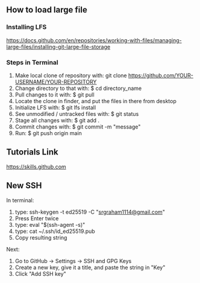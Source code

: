 ## How to load large file
### Installing LFS
https://docs.github.com/en/repositories/working-with-files/managing-large-files/installing-git-large-file-storage
### Steps in Terminal
1. Make local clone of repository with: git clone https://github.com/YOUR-USERNAME/YOUR-REPOSITORY
2. Change directory to that with: $ cd directory_name
3. Pull changes to it with: $ git pull
4. Locate the clone in finder, and put the files in there from desktop
5. Initialize LFS with: $ git lfs install
6. See unmodified / untracked files with: $ git status
7. Stage all changes with: $ git add .
8. Commit changes with: $ git commit -m "message"
9. Run: $ git push origin main




## Tutorials Link
https://skills.github.com

## New SSH
In terminal:
1. type: ssh-keygen -t ed25519 -C "srgraham1114@gmail.com"
2. Press Enter twice
3. type: eval "$(ssh-agent -s)"
4. type: cat ~/.ssh/id_ed25519.pub
5. Copy resulting string

Next:
1. Go to GitHub -> Settings -> SSH and GPG Keys
2. Create a new key, give it a title, and paste the string in "Key"
3. Click "Add SSH key" 
